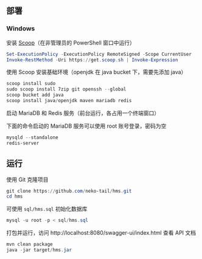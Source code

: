 ## 部署

### Windows

安装 [Scoop](https://github.com/ScoopInstaller/Scoop#installation)（在非管理员的 PowerShell 窗口中运行）

```powershell
Set-ExecutionPolicy -ExecutionPolicy RemoteSigned -Scope CurrentUser
Invoke-RestMethod -Uri https://get.scoop.sh | Invoke-Expression
```

使用 Scoop 安装基础环境（openjdk 在 java bucket 下，需要先添加 java）

```powershell
scoop install sudo
sudo scoop install 7zip git openssh --global
scoop bucket add java
scoop install java/openjdk maven mariadb redis
```

启动 MariaDB 和 Redis 服务（前台运行，各占用一个终端窗口）

下面的命令启动的 MariaDB 服务可以使用 root 账号登录，密码为空

```powershell
mysqld --standalone
redis-server
```

## 运行

使用 Git 克隆项目

```powershell
git clone https://github.com/neko-tail/hms.git
cd hms
```

可使用 `sql/hms.sql` 初始化数据库

```powershell
mysql -u root -p < sql/hms.sql
```

打包并运行，访问 http://localhost:8080/swagger-ui/index.html 查看 API 文档

```powershell
mvn clean package
java -jar target/hms.jar
```
